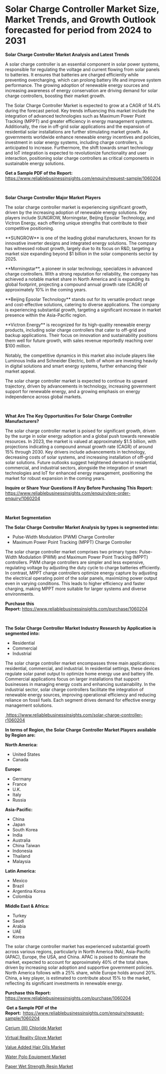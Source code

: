<p><h1>Solar Charge Controller Market Size, Market Trends, and Growth Outlook forecasted for period from 2024 to 2031</h1></p><p><strong>Solar Charge Controller Market Analysis and Latest Trends</strong></p>
<p><p>A solar charge controller is an essential component in solar power systems, responsible for regulating the voltage and current flowing from solar panels to batteries. It ensures that batteries are charged efficiently while preventing overcharging, which can prolong battery life and improve system performance. The growing adoption of renewable energy sources and increasing awareness of energy conservation are driving demand for solar charge controllers, boosting their market growth.</p><p>The Solar Charge Controller Market is expected to grow at a CAGR of 14.4% during the forecast period. Key trends influencing this market include the integration of advanced technologies such as Maximum Power Point Tracking (MPPT) and greater efficiency in energy management systems. Additionally, the rise in off-grid solar applications and the expansion of residential solar installations are further stimulating market growth. As governments worldwide enhance renewable energy incentives and policies, investment in solar energy systems, including charge controllers, is anticipated to increase. Furthermore, the shift towards smart technology and IoT integration is expected to revolutionize functionality and user interaction, positioning solar charge controllers as critical components in sustainable energy solutions.</p></p>
<p><strong>Get a Sample PDF of the Report:&nbsp;</strong> <a href="https://www.reliablebusinessinsights.com/enquiry/request-sample/1060204?utm_campaign=60&utm_medium=2&utm_source=Github&utm_content=ia&utm_term=26122024&utm_id=solar-charge-controller">https://www.reliablebusinessinsights.com/enquiry/request-sample/1060204</a></p>
<p>&nbsp;</p>
<p><strong>Solar Charge Controller Major Market Players</strong></p>
<p><p>The solar charge controller market is experiencing significant growth, driven by the increasing adoption of renewable energy solutions. Key players include SUNGROW, Morningstar, Beijing Epsolar Technology, and Victron Energy, each offering unique strengths that contribute to their competitive positioning.</p><p>**SUNGROW** is one of the leading global manufacturers, known for its innovative inverter designs and integrated energy solutions. The company has witnessed robust growth, largely due to its focus on R&D, targeting a market size expanding beyond $1 billion in the solar components sector by 2025.</p><p>**Morningstar**, a pioneer in solar technology, specializes in advanced charge controllers. With a strong reputation for reliability, the company has achieved a notable market share in North America and is expanding its global footprint, projecting a compound annual growth rate (CAGR) of approximately 10% in the coming years.</p><p>**Beijing Epsolar Technology** stands out for its versatile product range and cost-effective solutions, catering to diverse applications. The company is experiencing substantial growth, targeting a significant increase in market presence within the Asia-Pacific region.</p><p>**Victron Energy** is recognized for its high-quality renewable energy products, including solar charge controllers that cater to off-grid and backup applications. Their focus on innovation and sustainability positions them well for future growth, with sales revenue reportedly reaching over $100 million.</p><p>Notably, the competitive dynamics in this market also include players like Luminous India and Schneider Electric, both of whom are investing heavily in digital solutions and smart energy systems, further enhancing their market appeal.</p><p>The solar charge controller market is expected to continue its upward trajectory, driven by advancements in technology, increasing government support for renewable energy, and a growing emphasis on energy independence across global markets.</p></p>
<p>&nbsp;</p>
<p><strong>What Are The Key Opportunities For Solar Charge Controller Manufacturers?</strong></p>
<p><p>The solar charge controller market is poised for significant growth, driven by the surge in solar energy adoption and a global push towards renewable resources. In 2023, the market is valued at approximately $1.5 billion, with projections indicating a compound annual growth rate (CAGR) of around 15% through 2030. Key drivers include advancements in technology, decreasing costs of solar systems, and increasing installation of off-grid solar solutions. Future outlooks suggest heightened demand in residential, commercial, and industrial sectors, alongside the integration of smart technologies and IoT for enhanced energy management, positioning the market for robust expansion in the coming years.</p></p>
<p><strong>Inquire or Share Your Questions If Any Before Purchasing This Report:</strong> <a href="https://www.reliablebusinessinsights.com/enquiry/pre-order-enquiry/1060204?utm_campaign=60&utm_medium=2&utm_source=Github&utm_content=ia&utm_term=26122024&utm_id=solar-charge-controller">https://www.reliablebusinessinsights.com/enquiry/pre-order-enquiry/1060204</a></p>
<p>&nbsp;</p>
<p><strong>Market Segmentation</strong></p>
<p><strong>The Solar Charge Controller Market Analysis by types is segmented into:</strong></p>
<p><ul><li>Pulse-Width Modulation (PWM) Charge Controller</li><li>Maximum Power Point Tracking (MPPT) Charge Controller</li></ul></p>
<p><p>The solar charge controller market comprises two primary types: Pulse-Width Modulation (PWM) and Maximum Power Point Tracking (MPPT) controllers. PWM charge controllers are simpler and less expensive, regulating voltage by adjusting the duty cycle to charge batteries efficiently. In contrast, MPPT charge controllers optimize energy capture by adjusting the electrical operating point of the solar panels, maximizing power output even in varying conditions. This leads to higher efficiency and faster charging, making MPPT more suitable for larger systems and diverse environments.</p></p>
<p><strong>Purchase this Report:&nbsp;</strong><a href="https://www.reliablebusinessinsights.com/purchase/1060204?utm_campaign=60&utm_medium=2&utm_source=Github&utm_content=ia&utm_term=26122024&utm_id=solar-charge-controller">https://www.reliablebusinessinsights.com/purchase/1060204</a></p>
<p>&nbsp;</p>
<p><strong>The Solar Charge Controller Market Industry Research by Application is segmented into:</strong></p>
<p><ul><li>Residential</li><li>Commercial</li><li>Industrial</li></ul></p>
<p><p>The solar charge controller market encompasses three main applications: residential, commercial, and industrial. In residential settings, these devices regulate solar panel output to optimize home energy use and battery life. Commercial applications focus on larger installations that support businesses in managing energy costs and enhancing sustainability. In the industrial sector, solar charge controllers facilitate the integration of renewable energy sources, improving operational efficiency and reducing reliance on fossil fuels. Each segment drives demand for effective energy management solutions.</p></p>
<p><a href="https://www.reliablebusinessinsights.com/solar-charge-controller-r1060204?utm_campaign=60&utm_medium=2&utm_source=Github&utm_content=ia&utm_term=26122024&utm_id=solar-charge-controller">&nbsp;https://www.reliablebusinessinsights.com/solar-charge-controller-r1060204</a></p>
<p><strong>In terms of Region, the Solar Charge Controller Market Players available by Region are:</strong></p>
<p>
    <p> <strong> North America: </strong>
        <ul>
            <li>United States</li>
            <li>Canada</li>
        </ul>
        </p> 
    <p> <strong> Europe: </strong>
        <ul>
            <li>Germany</li>
            <li>France</li>
            <li>U.K.</li>
            <li>Italy</li>
            <li>Russia</li>
        </ul>
        </p> 
    <p> <strong> Asia-Pacific: </strong>
        <ul>
            <li>China</li>
            <li>Japan</li>
            <li>South Korea</li>
            <li>India</li>
            <li>Australia</li>
            <li>China Taiwan</li>
            <li>Indonesia</li>
            <li>Thailand</li>
            <li>Malaysia</li>
        </ul>
        </p> 
    <p> <strong> Latin America: </strong>
        <ul>
            <li>Mexico</li>
            <li>Brazil</li>
            <li>Argentina Korea</li>
            <li>Colombia</li>
        </ul>
        </p> 
    <p> <strong> Middle East & Africa: </strong>
        <ul>
            <li>Turkey</li>
            <li>Saudi</li>
            <li>Arabia</li>
            <li>UAE</li>
            <li>Korea</li>
        </ul>
    </p>
    </p>
<p><p>The solar charge controller market has experienced substantial growth across various regions, particularly in North America (NA), Asia-Pacific (APAC), Europe, the USA, and China. APAC is poised to dominate the market, expected to account for approximately 40% of the total share, driven by increasing solar adoption and supportive government policies. North America follows with a 25% share, while Europe holds around 20%. China, a key player, is estimated to contribute about 15% to the market, reflecting its significant investments in renewable energy.</p></p>
<p><strong>Purchase this Report: </strong><a href="https://www.reliablebusinessinsights.com/purchase/1060204?utm_campaign=60&utm_medium=2&utm_source=Github&utm_content=ia&utm_term=26122024&utm_id=solar-charge-controller">https://www.reliablebusinessinsights.com/purchase/1060204</a></p>
<p>&nbsp;<strong>Get a Sample PDF of the Report:&nbsp;&nbsp;</strong><a href="https://www.reliablebusinessinsights.com/enquiry/request-sample/1060204?utm_campaign=60&utm_medium=2&utm_source=Github&utm_content=ia&utm_term=26122024&utm_id=solar-charge-controller">https://www.reliablebusinessinsights.com/enquiry/request-sample/1060204</a></p>
<p><strong></strong></p>
<p><p><a href="https://github.com/oliveroste6/Market-Research-Report-List-1/blob/main/cerium-iii-chloride-market.md?utm_campaign=60&utm_medium=2&utm_source=Github&utm_content=ia&utm_term=26122024&utm_id=solar-charge-controller">Cerium (III) Chloride Market</a></p><p><a href="https://www.linkedin.com/pulse/virtual-reality-glove-market-analysis-size-share-trends-forecast-ushqf?utm_campaign=60&utm_medium=2&utm_source=Github&utm_content=ia&utm_term=26122024&utm_id=solar-charge-controller">Virtual Reality Glove Market</a></p><p><a href="https://www.linkedin.com/pulse/value-added-hair-oils-industry-forecast-report-key-demographics-xhswf?utm_campaign=60&utm_medium=2&utm_source=Github&utm_content=ia&utm_term=26122024&utm_id=solar-charge-controller">Value Added Hair Oils Market</a></p><p><a href="https://www.linkedin.com/pulse/growth-forecast-revenue-outlook-water-polo-equipment-market-3h0of?utm_campaign=60&utm_medium=2&utm_source=Github&utm_content=ia&utm_term=26122024&utm_id=solar-charge-controller">Water Polo Equipment Market</a></p><p><a href="https://github.com/sherikacas30/Market-Research-Report-List-1/blob/main/paper-wet-strength-resin-market.md?utm_campaign=60&utm_medium=2&utm_source=Github&utm_content=ia&utm_term=26122024&utm_id=solar-charge-controller">Paper Wet Strength Resin Market</a></p></p>
